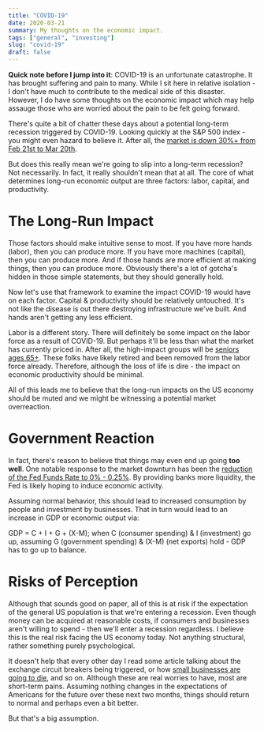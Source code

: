 ```yaml
---
title: "COVID-19"
date: 2020-03-21
summary: My thoughts on the economic impact.
tags: ["general", "investing"]
slug: "covid-19"
draft: false
---
```


**Quick note before I jump into it**: COVID-19 is an unfortunate catastrophe. It has brought suffering and pain to many. While I sit here in relative isolation - I don't have much to contribute to the medical side of this disaster. However, I do have some thoughts on the economic impact which may help assauge those who are worried about the pain to be felt going forward.

There's quite a bit of chatter these days about a potential long-term recession triggered by COVID-19. Looking quickly at the S&P 500 index - you might even hazard to believe it. After all, the [market is down 30%+ from Feb 21st to Mar 20th](https://finance.yahoo.com/quote/%5EGSPC?p=^GSPC&.tsrc=fin-srch).

But does this really mean we're going to slip into a long-term recession? Not necessarily. In fact, it really shouldn't mean that at all. The core of what determines long-run economic output are three factors: labor, capital, and productivity. 

# The Long-Run Impact

Those factors should make intuitive sense to most. If you have more hands (labor), then you can produce more. If you have more machines (capital), then you can produce more. And if those hands are more efficient at making things, then you can produce more. Obviously there's a lot of gotcha's hidden in those simple statements, but they should generally hold.

Now let's use that framework to examine the impact COVID-19 would have on each factor. Capital & productivity should be relatively untouched. It's not like the disease is out there destroying infrastructure we've built. And hands aren't getting any less efficient.

Labor is a different story. There will definitely be some impact on the labor force as a result of COVID-19. But perhaps it'll be less than what the market has currently priced in. After all, the high-impact groups will be [seniors ages 65+](https://www.cdc.gov/mmwr/volumes/69/wr/mm6912e2.htm). These folks have likely retired and been removed from the labor force already. Therefore, although the loss of life is dire - the impact on economic productivity should be minimal.

All of this leads me to believe that the long-run impacts on the US economy should be muted and we might be witnessing a potential market overreaction.

# Government Reaction

In fact, there's reason to believe that things may even end up going **too well**. One notable response to the market downturn has been the [reduction of the Fed Funds Rate to 0% - 0.25%](https://www.cnbc.com/2020/03/15/federal-reserve-cuts-rates-to-zero-and-launches-massive-700-billion-quantitative-easing-program.html). By providing banks more liquidity, the Fed is likely hoping to induce economic activity.

Assuming normal behavior, this should lead to increased consumption by people and investment by businesses. That in turn would lead to an increase in GDP or economic output via:

GDP = C + I + G + (X-M); when C (consumer spending) & I (investment) go up, assuming G (government spending) & (X-M) (net exports) hold - GDP has to go up to balance.

# Risks of Perception

Although that sounds good on paper, all of this is at risk if the expectation of the general US population is that we're entering a recession. Even though money can be acquired at reasonable costs, if  consumers and businesses aren't willing to spend - then we'll enter a recession regardless. I believe this is the real risk facing the US economy today. Not anything structural, rather something purely psychological.

It doesn't help that every other day I read some article talking about the exchange circuit breakers being triggered, or how [small businesses are going to die](https://docs.google.com/presentation/d/1IUTHX2kTagUUV88HUJCkp_P6iZgLCXXVHD9UeOwU_1w/mobilepresent?slide=id.g71b0a47020_30_486), and so on. Although these are real worries to have, most are short-term pains. Assuming nothing changes in the expectations of Americans for the future over these next two months, things should return to normal and perhaps even a bit better.

But that's a big assumption.

